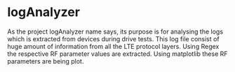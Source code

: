 # logAnalyzer
As the project logAnalyzer name says, its purpose is for analysing the logs which is extracted from devices during drive tests. 
This log file consist of huge amount of information from all the LTE protocol layers. 
Using Regex the respective RF parameter values are extracted. 
Using matplotlib these RF parameters are being plot. 
